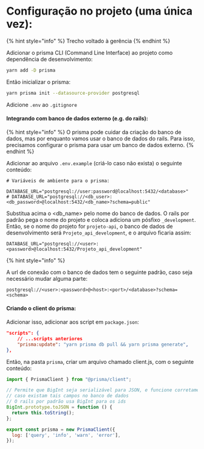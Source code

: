 # Configuração no projeto (uma única vez):

{% hint style="info" %}
Trecho voltado à gerência
{% endhint %}

Adicionar o prisma CLI (Command Line Interface) ao projeto como dependência de desenvolvimento:

```bash
yarn add -D prisma
```

Então inicializar o prisma:

```bash
yarn prisma init --datasource-provider postgresql
```

Adicione `.env` ao `.gitignore`

#### Integrando com banco de dados externo (e.g. do rails):

{% hint style="info" %}
O prisma pode cuidar da criação do banco de dados, mas por enquanto vamos usar o banco de dados do rails. Para isso, precisamos configurar o prisma para usar um banco de dados externo.
{% endhint %}

Adicionar ao arquivo `.env.example` (criá-lo caso não exista) o seguinte conteúdo:

```text
# Variáveis de ambiente para o prisma:

DATABASE_URL="postgresql://user:password@localhost:5432/<database>"
# DATABASE_URL="postgresql://<db_user>:<db_password>@localhost:5432/<db_name>?schema=public"
```

Substitua acima o <db_name> pelo nome do banco de dados. O rails por padrão pega o nome do projeto e coloca adiciona um pósfixo `_development`. Então, se o nome do projeto for `projeto-api`, o banco de dados de desenvolvimento será `Projeto_api_development`, e o arquivo ficaria assim:

```text
DATABASE_URL="postgresql://<user>:<password>@localhost:5432/Projeto_api_development"
```


{% hint style="info" %}

A url de conexão com o banco de dados tem o seguinte padrão, caso seja necessário mudar alguma parte:

```text
postgresql://<user>:<password>@<host>:<port>/<database>?schema=<schema>
```

#### Criando o client do prisma:

Adicionar isso, adicionar aos script em `package.json`:

```json
"scripts": {
    // ...scripts anteriores
    "prisma:update": "yarn prisma db pull && yarn prisma generate",
},
```

Então, na pasta `prisma`, criar um arquivo chamado client.js, com o seguinte conteúdo:

```js
import { PrismaClient } from "@prisma/client";

// Permite que BigInt seja serializável para JSON, e funcione corretamente
// caso existam tais campos no banco de dados
// O rails por padrão usa BigInt para os ids
BigInt.prototype.toJSON = function () {
  return this.toString();
};

export const prisma = new PrismaClient({
  log: ['query', 'info', 'warn', 'error'],
});
```

